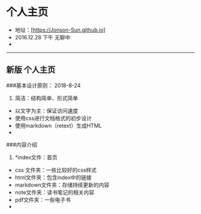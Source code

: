 # 个人主页  
- 地址：[https://Jonson-Sun.github.io]
- 2016.12.28 下午 无聊中  
- 
---
## 新版 个人主页 
###基本设计原则：
2018-8-24

1. 简洁：结构简单、形式简单
-  以文字为主：保证访问速度
-  使用css进行文档格式的初步设计
- 使用markdown（retext）生成HTML
- 
###内容介绍
1. *index文件：首页
- css 文件夹：一些比较好的css样式
- html文件夹：包含index中的链接
- markdown文件夹：存储持续更新的内容
- note文件夹：读书笔记的相关内容
- pdf文件夹：一些电子书
- 